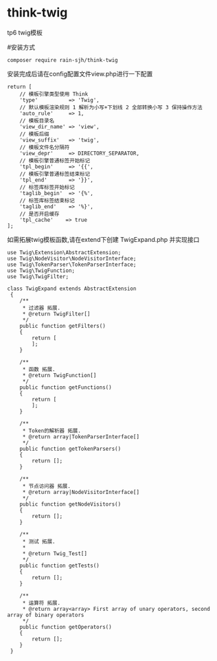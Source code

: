 # think-twig
tp6 twig模板

#安装方式
```
composer require rain-sjh/think-twig
```

安装完成后请在config配置文件view.php进行一下配置
    
    return [
        // 模板引擎类型使用 Think
        'type'          => 'Twig',
        // 默认模板渲染规则 1 解析为小写+下划线 2 全部转换小写 3 保持操作方法
        'auto_rule'     => 1,
        // 模板目录名
        'view_dir_name' => 'view',
        // 模板后缀
        'view_suffix'   => 'twig',
        // 模板文件名分隔符
        'view_depr'     => DIRECTORY_SEPARATOR,
        // 模板引擎普通标签开始标记
        'tpl_begin'     => '{{',
        // 模板引擎普通标签结束标记
        'tpl_end'       => '}}',
        // 标签库标签开始标记
        'taglib_begin'  => '{%',
        // 标签库标签结束标记
        'taglib_end'    => '%}',
        // 是否开启缓存
        'tpl_cache'    => true
    ];

如需拓展twig模板函数,请在extend下创建 TwigExpand.php 并实现接口
	
	use Twig\Extension\AbstractExtension;
    use Twig\NodeVisitor\NodeVisitorInterface;
    use Twig\TokenParser\TokenParserInterface;
    use Twig\TwigFunction;
    use Twig\TwigFilter;

	class TwigExpand extends AbstractExtension
     {
     	/**
     	 * 过滤器 拓展.
     	 * @return TwigFilter[]
     	 */
     	public function getFilters()
     	{
     		return [
     		];
     	}
     
     	/**
     	 * 函数 拓展.
     	 * @return TwigFunction[]
     	 */
     	public function getFunctions()
     	{
     		return [
     		];
     	}
     
     	/**
     	 * Token的解析器 拓展.
     	 * @return array|TokenParserInterface[]
     	 */
     	public function getTokenParsers()
     	{
     		return [];
     	}
     
     	/**
     	 * 节点访问器 拓展.
     	 * @return array|NodeVisitorInterface[]
     	 */
     	public function getNodeVisitors()
     	{
     		return [];
     	}
     
     	/**
     	 * 测试 拓展.
     	 *
     	 * @return Twig_Test[]
     	 */
     	public function getTests()
     	{
     		return [];
     	}
     
     	/**
     	 * 运算符 拓展.
     	 * @return array<array> First array of unary operators, second array of binary operators
     	 */
     	public function getOperators()
     	{
     		return [];
     	}
     }
